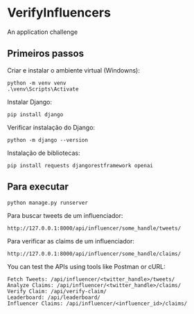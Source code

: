 # VerifyInfluencers
An application challenge


## Primeiros passos

Criar e instalar o ambiente virtual (Windowns):
```
python -m venv venv
.\venv\Scripts\Activate
```

Instalar Django:
```
pip install django
```
Verificar instalação do Django:
```
python -m django --version
```

Instalação de bibliotecas:
```
pip install requests djangorestframework openai
```
## Para executar

```
python manage.py runserver
```

Para buscar tweets de um influenciador:
```
http://127.0.0.1:8000/api/influencer/some_handle/tweets/
```
Para verificar as claims de um influenciador:
```
http://127.0.0.1:8000/api/influencer/some_handle/claims/
```
You can test the APIs using tools like Postman or cURL:
```
Fetch Tweets: /api/influencer/<twitter_handle>/tweets/
Analyze Claims: /api/influencer/<twitter_handle>/claims/
Verify Claim: /api/verify-claim/
Leaderboard: /api/leaderboard/
Influencer Claims: /api/influencer/<influencer_id>/claims/
```



